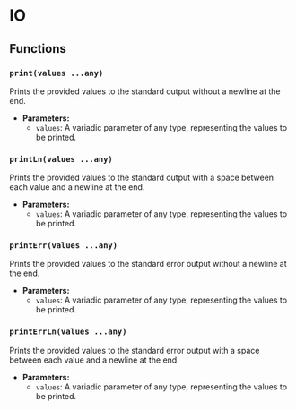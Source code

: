 # IO

## Functions

### `print(values ...any)`

Prints the provided values to the standard output without a newline at the end.

- **Parameters:**
  - `values`: A variadic parameter of any type, representing the values to be printed.

### `printLn(values ...any)`

Prints the provided values to the standard output with a space between each value and a newline at the end.

- **Parameters:**
  - `values`: A variadic parameter of any type, representing the values to be printed.

### `printErr(values ...any)`

Prints the provided values to the standard error output without a newline at the end.

- **Parameters:**
  - `values`: A variadic parameter of any type, representing the values to be printed.

### `printErrLn(values ...any)`

Prints the provided values to the standard error output with a space between each value and a newline at the end.

- **Parameters:**
  - `values`: A variadic parameter of any type, representing the values to be printed.
